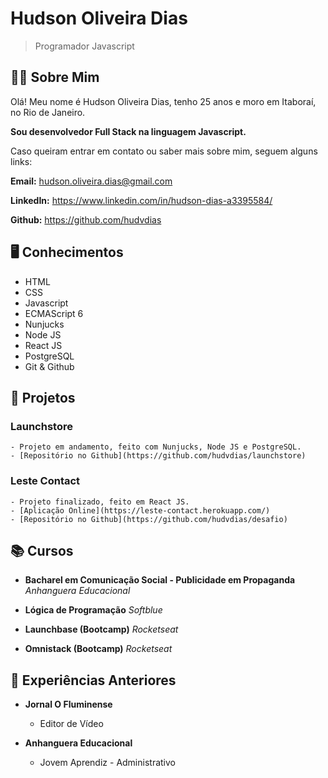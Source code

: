 # Hudson Oliveira Dias
> Programador Javascript

## 🙋‍♂️ Sobre Mim

Olá! Meu nome é Hudson Oliveira Dias, tenho 25 anos e moro em Itaboraí, no Rio de Janeiro.

**Sou desenvolvedor Full Stack na linguagem Javascript.**

Caso queiram entrar em contato ou saber mais sobre mim, seguem alguns links:

**Email:** hudson.oliveira.dias@gmail.com

**LinkedIn:** https://www.linkedin.com/in/hudson-dias-a3395584/

**Github:** https://github.com/hudvdias

## 🖥️ Conhecimentos

- HTML
- CSS
- Javascript
- ECMAScript 6
- Nunjucks
- Node JS
- React JS
- PostgreSQL
- Git & Github

## 📁 Projetos

### Launchstore
	- Projeto em andamento, feito com Nunjucks, Node JS e PostgreSQL.
	- [Repositório no Github](https://github.com/hudvdias/launchstore)

### **Leste Contact**
	- Projeto finalizado, feito em React JS.
	- [Aplicação Online](https://leste-contact.herokuapp.com/)
	- [Repositório no Github](https://github.com/hudvdias/desafio)

## 📚 Cursos

- **Bacharel em Comunicação Social - Publicidade em Propaganda**
	*Anhanguera Educacional*

- **Lógica de Programação**
	*Softblue*

- **Launchbase (Bootcamp)**
	*Rocketseat*

- **Omnistack (Bootcamp)**
	*Rocketseat*

## 💼 Experiências Anteriores

- **Jornal O Fluminense**
	- Editor de Vídeo

- **Anhanguera Educacional**
	- Jovem Aprendiz - Administrativo
